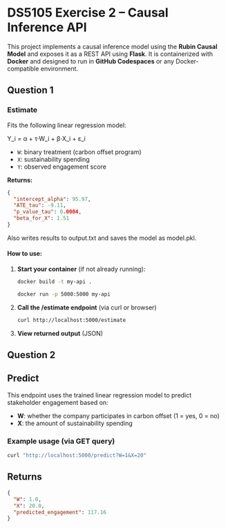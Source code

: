# DS5105 Exercise 2 – Causal Inference API

This project implements a causal inference model using the **Rubin Causal Model** and exposes it as a REST API using **Flask**. It is containerized with **Docker** and designed to run in **GitHub Codespaces** or any Docker-compatible environment.

## Question 1
### Estimate

Fits the following linear regression model:

Y_i = α + τ·W_i + β·X_i + ε_i

- `W`: binary treatment (carbon offset program)
- `X`: sustainability spending
- `Y`: observed engagement score

**Returns:**
```json
{
  "intercept_alpha": 95.97,
  "ATE_tau": -9.11,
  "p_value_tau": 0.0004,
  "beta_for_X": 1.51
}
```
Also writes results to output.txt and saves the model as model.pkl.

#### How to use:

1. **Start your container** (if not already running):
   ```bash
   docker build -t my-api .

   docker run -p 5000:5000 my-api

2. **Call the /estimate endpoint** (via curl or browser)
    ```bash
    curl http://localhost:5000/estimate

3. **View returned output** (JSON)

## Question 2
## Predict
This endpoint uses the trained linear regression model to predict stakeholder engagement based on:
- **W**: whether the company participates in carbon offset (1 = yes, 0 = no)
- **X**: the amount of sustainability spending

### Example usage (via GET query)

```bash
curl "http://localhost:5000/predict?W=1&X=20"
```

## Returns
```json
{
  "W": 1.0,
  "X": 20.0,
  "predicted_engagement": 117.16
}
```